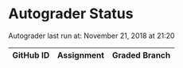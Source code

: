 # Autograder Status
Autograder last run at: November 21, 2018 at 21:20

| GitHub ID | Assignment | Graded Branch |
|-----------|------------|---------------|

